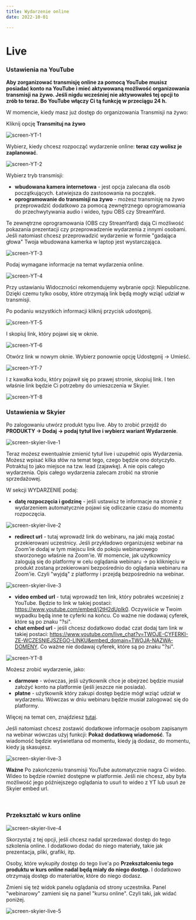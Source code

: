 ```yaml
---
title: Wydarzenie online
date: 2022-10-01

---
```


# Live

### Ustawienia na YouTube

**Aby zorganizować transmisję online za pomocą YouTube musisz posiadać konto na YouTube i mieć aktywowaną możliwość organizowania transmisji na żywo. Jeśli nigdu wcześniej nie aktywowałeś tej opcji to zrób to teraz. Bo YouTube włączy Ci tą funkcję w przeciągu 24 h.**

W momencie, kiedy masz już dostęp do organizowania Transmisji na żywo:

Kliknij opcję **Transmituj na żywo**

![screen-YT-1](./images/screen-YT-1.png)

Wybierz, kiedy chcesz rozpocząć wydarzenie online: **teraz czy wolisz je zaplanować**.

![screen-YT-2](./images/screen-YT-2.png)

Wybierz tryb transmisji:

* **wbudowana kamera internetowa** - jest opcja zalecana dla osób początkujących. Łatwiejsza do zastosowania na początek.
* **oprogramowanie do transmisji na żywo** - możesz transmisję na żywo przeprowadzić dodatkowo za pomocą zewnętrznego oprogramowania do przechwytywania audio i wideo, typu OBS czy StreamYard. 

Te zewnętrzne oprogramowania (OBS czy StreamYard) dają Ci możliwość pokazania prezentacji czy przeprowadzenie wydarzenia z innymi osobami. Jeśli natomiast chcesz przeprowadzić wydarzenie w formie "gadająca głowa" Twoja wbudowana kamerka w laptop jest wystarczająca.

![screen-YT-3](./images/screen-YT-3.png)

Podaj wymagane informacje na temat wydarzenia online.

![screen-YT-4](./images/screen-YT-4.png)

Przy ustawianiu Widoczności rekomendujemy wybranie opcji: Niepubliczne. Dzięki czemu tylko osoby, które otrzymają link będą mogły wziąć udział w transmisji.

Po podaniu wszystkich informacji kliknij przycisk udostępnij. 

![screen-YT-5](./images/screen-YT-5.png)

I skopiuj link, który pojawi się w oknie.

![screen-YT-6](./images/screen-YT-6.png)

Otwórz link w nowym oknie. Wybierz ponownie opcję Udostępnij -> Umieść.

![screen-YT-7](./images/screen-YT-7.png)

I z kawałka kodu, który pojawił się po prawej stronie, skopiuj link. I ten właśnie link będzie Ci potrzebny do umieszczenia w Skyier. 

![screen-YT-8](./images/screen-YT-8.png)

### Ustawienia w Skyier

Po zalogowaniu utwórz produkt typu live. Aby to zrobić przejdź do **PRODUKTY -> Dodaj -> podaj tytuł live i wybierz wariant Wydarzenie**.

![screen-skyier-live-1](./images/screen-skyier-live-1.png)

Teraz możesz ewentualnie zmienić tytuł live i uzupełnić opis Wydarzenia. Możesz wpisać kilka słów na temat tego, czego będzie ono dotyczyło. Potraktuj to jako miejsce na tzw. lead (zajawkę). A nie opis całego wydarzenia. Opis całego wydarzenia zalecam zrobić na stronie sprzedażowej.

W sekcji WYDARZENIE podaj:

* **datę rozpoczęcia i godzinę** - jeśli ustawisz te informacje na stronie z wydarzeniem automatycznie pojawi się odliczanie czasu do momentu rozpoczęcia. 

![screen-skyier-live-2](./images/screen-skyier-live-2.png)

* **redirect url** - tutaj wprowadź link do webinaru, na jaki mają zostać przekierowani uczestnicy. Jeśli przykładowo organizujesz webinar na Zoom'ie dodaj w tym miejscu link do pokoju webinarowego stworzonego właśnie na Zoom'ie. W momencie, jak użytkownicy zalogują się do platformy w celu oglądania webinaru -> po kliknięciu w produkt zostaną przekierowani bezpośrednio do oglądania webinaru na Zoom'ie. Czyli "wyjdą" z platformy i przejdą bezpośrednio na webinar. 

![screen-skyier-live-3](./images/screen-click-live.png)

* **video embed url** - tutaj wprowadź ten link, który pobrałeś wcześniej z YouTube. 
Będzie to link w takiej postaci: https://www.youtube.com/embed/j2tH2dUplk0. Oczywiście w Twoim wypadku będą inne te cyferki na końcu. Co ważne nie dodawaj cyferek, które są po znaku "?si". 
* **chat embed url** - jeśli chcesz dodatkowo dodać czat dodaj tam link w takiej postaci:
https://www.youtube.com/live_chat?v=TWOJE-CYFERKI-ZE-WCZESNIEJSZEGO-LINKU&embed_domain=TWOJA-NAZWA-DOMENY. Co ważne nie dodawaj cyferek, które są po znaku "?si".

![screen-YT-8](./images/screen-YT-8.png)


Możesz zrobić wydarzenie, jako:
* **darmowe** - wówczas, jeśli użytkownik chce je obejrzeć będzie musiał założyć konto na platformie (jeśli jeszcze nie posiada). 
* **płatne** - użytkownik który zakupi dostęp będzie mógł wziąć udział w wydarzeniu. Wówczas w dniu webinaru będzie musiał zalogować się do platformy.

Więcej na temat cen, znajdziesz [tutaj](https://support.skyier.com/sales).

Jeśli natomiast chcesz zostawić dodatkowe informacje osobom zapisanym na webinar wówczas użyj funkcji: **Pokaż dodatkową wiadomość**. Ta wiadomość będzie wyświetlana od momentu, kiedy ją dodasz, do momentu, kiedy ją skasujesz. 

![screen-skyier-live-3](./images/screen-skyier-live-3.png)

**Ważne** Po zakończeniu transmisji YouTube automatycznie nagra Ci wideo. Wideo to będzie również dostępne w platformie. Jeśli nie chcesz, aby była możliwość jego późniejszego oglądania to usuń to wideo z YT lub usuń ze Skyier embed url. 

<br>

### Przekształć w kurs online

![screen-skyier-live-4](./images/screen-live-course-online.png)

Skorzystaj z tej opcji, jeśli chcesz nadal sprzedawać dostęp do tego szkolenia online. I dodatkowo dodać do niego materiały, takie jak prezentacja, pliki, grafiki, itp. 

Osoby, które wykupiły dostęp do tego live'a po **Przekształceniu tego produktu w kurs online nadal będą miały do niego dostęp.** I dodatkowo otrzymają dostęp do materiałów, które do niego dodasz. 

Zmieni się też widok panelu oglądania od strony uczestnika. Panel "webinarowy" zamieni się na panel "kursu online". Czyli taki, jak widać poniżej. 

![screen-skyier-live-5](./images/screen-course-online-panel.png)